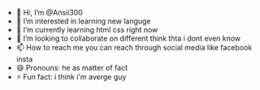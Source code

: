 - 👋 Hi, I’m @Ansii300
- 👀 I’m interested in learning new languge 
- 🌱 I’m currently learning html css right now  
- 💞️ I’m looking to collaborate on different think thta i dont even know 
- 📫 How to reach me you can reach through social media like facebook insta 
- 😄 Pronouns: he as matter of fact 
- ⚡ Fun fact: i think i'm averge guy 

<!---
Ansii300/Ansii300 is a ✨ special ✨ repository because its `README.md` (this file) appears on your GitHub profile.
You can click the Preview link to take a look at your changes.
--->
